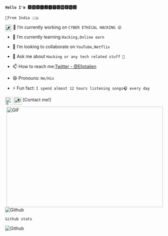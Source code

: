 #### ```Hello I'm ```🅰🅱🅷🅸🅹🅸🆃🅷🅼🅰🅽🆄
```🚀from India 🇮🇳```


<a href="https://www.instagram.com/p/CJ6X1PAB81w/?utm_medium=copy_link/">
<img align="left" alt="Pawan's Instagram" width="22px" src="https://cdn.jsdelivr.net/npm/simple-icons@v3/icons/instagram.svg" />
</a>




- 🔭 I’m currently working on ```CYBER ETHICAL HACKING 😜```

- 🌱 I’m currently learning ```Hacking,Online earn```

- 👯 I’m looking to collaborate on ```YouTube,Netflix```

- 💬 Ask me about ```Hacking or any tech related stuff 🤩```

- 📫 How to reach me:[Twitter - @Eliotalien](https://twitter.com/Eliotalien)

- 😄 Pronouns: ```He/His```

- ⚡ Fun fact: ```I spend almost 12 hours listening songs🎧 every day```

[<img align="left" alt=" Twitter" width="25px" src="https://cdn.jsdelivr.net/npm/simple-icons@v3/icons/twitter.svg" />][twitter]
[<img align="left" alt="Instagram" width="25px" src="https://cdn.jsdelivr.net/npm/simple-icons@v3/icons/instagram.svg" />][instagram]

[twitter]: https://twitter.com/Eliotalien
[instagram]:https://instagram.com/eliot_alien/
- [Contact me!]



<img align="right" alt="GIF" src="https://github.com/abhisheknaiidu/abhisheknaiidu/blob/master/code.gif?raw=true" width="500" height="320" />

![Github](https://github.com/Eliotalien/Eliotalien/blob/main/20210905_200646.jpg)

```Github stats```

![Github](https://github-readme-stats.vercel.app/api?username=Eliotalien&show_icons=true)
<script src="https://tryhackme.com/badge/642272"></script>
